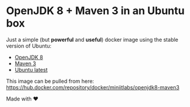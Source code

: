# OpenJDK 8 + Maven 3 in an Ubuntu box

Just a simple (but **powerful** and **useful**) docker image using the stable version of Ubuntu:

- [OpenJDK 8](https://wiki.openjdk.java.net/display/jdk8u/Main)
- [Maven 3](https://maven.apache.org/index.html)
- [Ubuntu latest](https://wiki.ubuntu.com/Home)

This image can be pulled from here: https://hub.docker.com/repository/docker/miniitlabs/openjdk8-maven3

Made with :heart:
